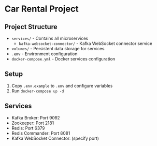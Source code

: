 # Car Rental Project

## Project Structure
- `services/` - Contains all microservices
  - `kafka-websocket-connector/` - Kafka WebSocket connector service
- `volumes/` - Persistent data storage for services
- `.env` - Environment configuration
- `docker-compose.yml` - Docker services configuration

## Setup
1. Copy `.env.example` to `.env` and configure variables
2. Run `docker-compose up -d`

## Services
- Kafka Broker: Port 9092
- Zookeeper: Port 2181
- Redis: Port 6379
- Redis Commander: Port 8081
- Kafka WebSocket Connector: (specify port) 